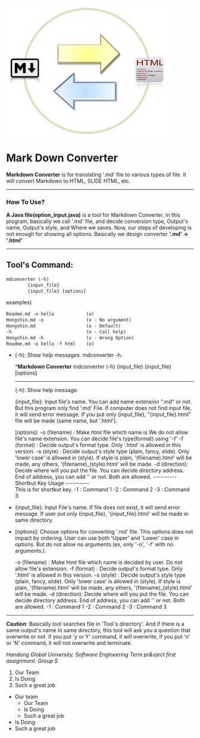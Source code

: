 ![logo](Logo2.png)

Mark Down Converter
===========
**Markdown Converter** is for translating '.md' file to various types of file. It will convert Markdown to HTML, SLIDE HTML, etc.
- - - -
### How To Use?
__A Java file(option_input.java)__ is a tool for Markdown Converter.
In this program, basically we call '.md' file, and decide conversion type, Output's name, Output's style, and Where we saves. Now, our steps of developing is not enough for showing all options. Basically we design converter **'.md' -> '.html'**
- - - -

## Tool's Command:

	mdconverter (-h) 
		    {input_file}
		    {input_file} [options]

examples)

	Readme.md -o hello            (o)
	Hongshin.md -o                (x - No argument)
	Hongshin.md                   (o - Default)
	-h                            (o - Call help)
	Hongshin.md -h                (x - Wrong Option)
	Readme.md -o hello -f html    (o)

* (-h): Show help messages. mdconverter -h.

	***********Markdown Converter**********
	mdconverter (-h)
		    {input_file}
		    {input_file} [options]      
	***************************************
	(-h): Show help message.

	{input_file}: Input file's name. You can add name extension ".md" or not. But this program only find '.md' File.
		      If computer does not find input file, it will send error message.
		      If you put only {input_file}, "{input_file}.html" file will be made (same name, but '.html').

	[options]: 
		-o  (filename) : Make html file which name is
				 We do not allow file's name extension. You can decide file's type(format) using '-f'
		-f  (format)   : Decide output's format type. Only '.html' is allowed in this version.
		-s  (style)    : Decide output's style type (plain, fancy, slide). Only 'lower case' is allowed in (style). 
				 If style is plain, '(filename).html' will be made, any others,
				'(filename)_(style).html' will be made.
		-d  (direction): Decide where will you put the file. You can decide directory address.
				 End of address, you can add '\' or not. Both are allowed.
	       ---------- Shortkut Key Usage ----------           
	       This is for shortkut key.
		-1 : Command 1 
		-2 : Command 2
		-3 : Command 3

* {input_file}: Input File's name. If file does not exist, it will send error message. If user put only {input_file}, '{input_file}.html' will be made in same directory.
* [options]: Choose options for converting '.md' file. This options does not impact by ordering. User can use both 'Upper' and 'Lower' case in options. But do not allow no arguments.(ex, only '-o', '-f' with no arguments.).

	-o   (filename) : Make html file which name is decided by user. Do not allow file's extension.
	-f   (format)   : Decide output's format type. Only '.html' is allowed in this version.
	-s   (style)    : Decide output's style type (plain, fancy, slide). Only 'lower case' is allowed in (style).
			  If style is plain, '(filename).html' will be made, any others, 
			  '(filename)_(style).html' will be made.
	-d   (direction): Decide where will you put the file. You can decide directory address.
			  End of address, you can add '\' or not. Both are allowed.
	-1              : Command 1
	-2              : Command 2
	-3              : Command 3

----------
__Caution__: Basically tool searches file in 'Tool's directory'. And if there is a same output's name in same directory, this tool will ask you a question that overwrite or not. if you put 'y or Y' command, it will overwrite, if you put 'n' or 'N' command, it will not overwrite and terminate. 
 
_Handong Global University.
Software Engineering Term pr&oject first assignment.
Group S_

1. Our Team
2. Is Doing
3. Such a great job

* Our team
  * Our Team
  * Is Doing
  * Such a great job
* Is Doing
* Such a great job